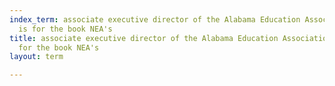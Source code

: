 ```yaml
---
index_term: associate executive director of the Alabama Education Association. This
  is for the book NEA's
title: associate executive director of the Alabama Education Association. This is
  for the book NEA's
layout: term

---
```

